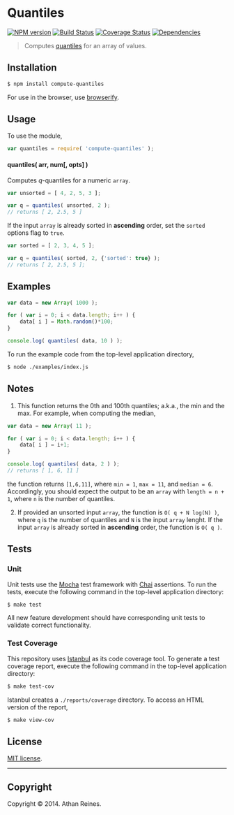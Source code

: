Quantiles
===
[![NPM version][npm-image]][npm-url] [![Build Status][travis-image]][travis-url] [![Coverage Status][coveralls-image]][coveralls-url] [![Dependencies][dependencies-image]][dependencies-url]

> Computes [quantiles](http://en.wikipedia.org/wiki/Quantile) for an array of values.


## Installation

``` bash
$ npm install compute-quantiles
```

For use in the browser, use [browserify](https://github.com/substack/node-browserify).


## Usage

To use the module,

``` javascript
var quantiles = require( 'compute-quantiles' );
```


#### quantiles( arr, num[, opts] )

Computes _q_-quantiles for a numeric `array`.

``` javascript
var unsorted = [ 4, 2, 5, 3 ];

var q = quantiles( unsorted, 2 );
// returns [ 2, 2.5, 5 ]
```

If the input `array` is already sorted in __ascending__ order, set the `sorted` options flag to `true`.

``` javascript
var sorted = [ 2, 3, 4, 5 ];

var q = quantiles( sorted, 2, {'sorted': true} );
// returns [ 2, 2.5, 5 ];
```


## Examples

``` javascript
var data = new Array( 1000 );

for ( var i = 0; i < data.length; i++ ) {
	data[ i ] = Math.random()*100;
}

console.log( quantiles( data, 10 ) );
```

To run the example code from the top-level application directory,

``` bash
$ node ./examples/index.js
```


## Notes

1. 	This function returns the 0th and 100th quantiles; a.k.a., the min and the max. For example, when computing the median,

``` javascript
var data = new Array( 11 );

for ( var i = 0; i < data.length; i++ ) {
	data[ i ] = i+1;
}

console.log( quantiles( data, 2 ) );
// returns [ 1, 6, 11 ]
```

the function returns `[1,6,11]`, where `min = 1`, `max = 11`, and `median = 6`. Accordingly, you should expect the output to be an `array` with `length = n + 1`, where `n` is the number of quantiles. 


2. 	If provided an unsorted input `array`, the function is `O( q + N log(N) )`, where `q` is the number of quantiles and `N` is the input `array` lenght. If the input `array` is already sorted in __ascending__ order, the function is `O( q )`.


## Tests

### Unit

Unit tests use the [Mocha](http://visionmedia.github.io/mocha) test framework with [Chai](http://chaijs.com) assertions. To run the tests, execute the following command in the top-level application directory:

``` bash
$ make test
```

All new feature development should have corresponding unit tests to validate correct functionality.


### Test Coverage

This repository uses [Istanbul](https://github.com/gotwarlost/istanbul) as its code coverage tool. To generate a test coverage report, execute the following command in the top-level application directory:

``` bash
$ make test-cov
```

Istanbul creates a `./reports/coverage` directory. To access an HTML version of the report,

``` bash
$ make view-cov
```


## License

[MIT license](http://opensource.org/licenses/MIT). 


---
## Copyright

Copyright &copy; 2014. Athan Reines.


[npm-image]: http://img.shields.io/npm/v/compute-quantiles.svg
[npm-url]: https://npmjs.org/package/compute-quantiles

[travis-image]: http://img.shields.io/travis/compute-io/quantiles/master.svg
[travis-url]: https://travis-ci.org/compute-io/quantiles

[coveralls-image]: https://img.shields.io/coveralls/compute-io/quantiles/master.svg
[coveralls-url]: https://coveralls.io/r/compute-io/quantiles?branch=master

[dependencies-image]: http://img.shields.io/david/compute-io/quantiles.svg
[dependencies-url]: https://david-dm.org/compute-io/quantiles

[dev-dependencies-image]: http://img.shields.io/david/dev/compute-io/quantiles.svg
[dev-dependencies-url]: https://david-dm.org/dev/compute-io/quantiles

[github-issues-image]: http://img.shields.io/github/issues/compute-io/quantiles.svg
[github-issues-url]: https://github.com/compute-io/quantiles/issues
